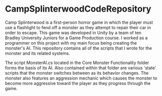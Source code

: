 # CampSplinterwoodCodeRepository

Camp Splinterwood is a first-person horror game in which the player must use a flashlight to fend off a monster as they attempt to repair their car in order to escape. This game was developed in Unity by a team of ten Bradley University Juniors for a Game Production course. I worked as a programmer on this project with my main focus being creating the monster's AI. This repository contains all of the scripts that I wrote for the monster and its related systems.

The script MonsterAI.cs located in the Core Monster Functionality folder forms the basis of its AI. Also contained within that folder are various 'state' scripts that the monster switches between as its behavior changes. The monster also features an aggression mechanic which causes the monster to become more aggressive toward the player as they progress through the game.
